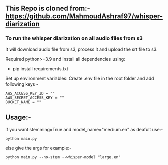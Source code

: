 ## This Repo is cloned from:- https://github.com/MahmoudAshraf97/whisper-diarization

### To run the whisper diarization on all audio files from s3

It will download audio file from s3, process it and upload the srt file to s3.

Required python>=3.9 and install all dependencies using:
- pip install requirements.txt

Set up environment variables: Create .env file in the root folder and add following keys -
```commandline
AWS_ACCESS_KEY_ID = ""
AWS_SECRET_ACCESS_KEY = ""
BUCKET_NAME = ""
```

## Usage:-
if you want stemming=True and model_name="medium.en" as deafult use:-
```commandline
python main.py
```
else give the args for example:-
```commandline
python main.py --no-stem --whisper-model "large.en"
```